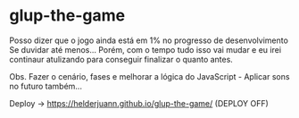 # glup-the-game

Posso dizer que o jogo ainda está em 1% no progresso de desenvolvimento<br>
Se duvidar até menos... Porém, com o tempo tudo isso vai mudar e eu irei continaur atulizando para conseguir finalizar o quanto antes.

Obs. Fazer o cenário, fases e melhorar a lógica do JavaScript - Aplicar sons no futuro também...

Deploy -> https://helderjuann.github.io/glup-the-game/ (DEPLOY OFF)
